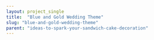 ```yaml
---
layout: project_single
title:  "Blue and Gold Wedding Theme"
slug: "blue-and-gold-wedding-theme"
parent: "ideas-to-spark-your-sandwich-cake-decoration"
---
```

 